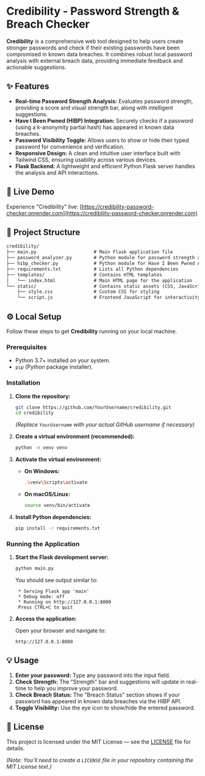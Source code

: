 # Credibility - Password Strength & Breach Checker

**Credibility** is a comprehensive web tool designed to help users create stronger passwords and check if their existing passwords have been compromised in known data breaches. It combines robust local password analysis with external breach data, providing immediate feedback and actionable suggestions.

## ✨ Features

- **Real-time Password Strength Analysis:** Evaluates password strength, providing a score and visual strength bar, along with intelligent suggestions.
- **Have I Been Pwned (HIBP) Integration:** Securely checks if a password (using a k-anonymity partial hash) has appeared in known data breaches.
- **Password Visibility Toggle:** Allows users to show or hide their typed password for convenience and verification.
- **Responsive Design:** A clean and intuitive user interface built with Tailwind CSS, ensuring usability across various devices.
- **Flask Backend:** A lightweight and efficient Python Flask server handles the analysis and API interactions.

## 🚀 Live Demo

Experience "Credibility" live: [https://credibility-password-checker.onrender.com](https://credibility-password-checker.onrender.com)

## 📁 Project Structure

```markdown
credibility/
├── main.py                     # Main Flask application file
├── password_analyzer.py        # Python module for password strength analysis (custom + zxcvbn)
├── hibp_checker.py             # Python module for Have I Been Pwned API interaction
├── requirements.txt            # Lists all Python dependencies
├── templates/                  # Contains HTML templates
│   └── index.html              # Main HTML page for the application
└── static/                     # Contains static assets (CSS, JavaScript)
    ├── style.css               # Custom CSS for styling
    └── script.js               # Frontend JavaScript for interactivity
```


## ⚙️ Local Setup

Follow these steps to get **Credibility** running on your local machine.

### Prerequisites

- Python 3.7+ installed on your system.
- `pip` (Python package installer).

### Installation

1. **Clone the repository:**

    ```bash
    git clone https://github.com/YourUsername/credibility.git
    cd credibility
    ```

    *(Replace `YourUsername` with your actual GitHub username if necessary)*

2. **Create a virtual environment (recommended):**

    ```bash
    python -m venv venv
    ```

3. **Activate the virtual environment:**

    - **On Windows:**

        ```bash
        .\venv\Scripts\activate
        ```

    - **On macOS/Linux:**

        ```bash
        source venv/bin/activate
        ```

4. **Install Python dependencies:**

    ```bash
    pip install -r requirements.txt
    ```

### Running the Application

1. **Start the Flask development server:**

    ```bash
    python main.py
    ```

    You should see output similar to:

    ```
     * Serving Flask app 'main'
     * Debug mode: off
     * Running on http://127.0.0.1:8000
     Press CTRL+C to quit
    ```

2. **Access the application:**

    Open your browser and navigate to:

    ```
    http://127.0.0.1:8000
    ```

## 💡 Usage

1. **Enter your password:** Type any password into the input field.
2. **Check Strength:** The "Strength" bar and suggestions will update in real-time to help you improve your password.
3. **Check Breach Status:** The "Breach Status" section shows if your password has appeared in known data breaches via the HIBP API.
4. **Toggle Visibility:** Use the eye icon to show/hide the entered password.

## 📄 License

This project is licensed under the MIT License — see the [LICENSE](LICENSE) file for details.

*(Note: You’ll need to create a `LICENSE` file in your repository containing the MIT License text.)*
